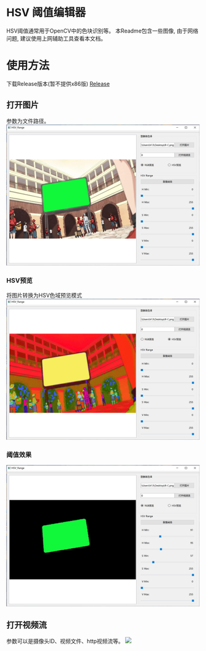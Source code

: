 # HSV 阈值编辑器
HSV阈值通常用于OpenCV中的色块识别等。
本Readme包含一些图像, 由于网络问题, 建议使用上网辅助工具查看本文档。
# 使用方法
下载Release版本(暂不提供x86版)
[Release](https://github.com/h13-0/HSV-Range/release)
## 打开图片
参数为文件路径。
![](./Images/Photo1.jpg)
### HSV预览
将图片转换为HSV色域预览模式
![](./Images/Photo2.jpg)
### 阈值效果
![](./Images/Photo3.jpg)

## 打开视频流
参数可以是摄像头ID、视频文件、http视频流等。
![](./Images/Demo.gif)
